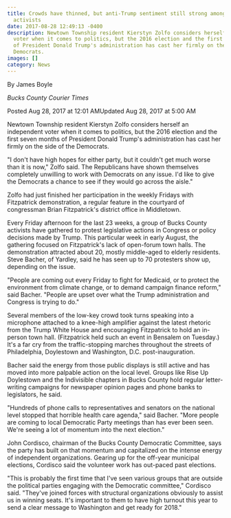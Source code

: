 ```yaml
---
title: Crowds have thinned, but anti-Trump sentiment still strong among Bucks County
  activists
date: 2017-08-28 12:49:13 -0400
description: Newtown Township resident Kierstyn Zolfo considers herself an independent
  voter when it comes to politics, but the 2016 election and the first seven months
  of President Donald Trump's administration has cast her firmly on the side of the
  Democrats.
images: []
category: News
---
```

By James Boyle

_Bucks County Courier Times_

Posted Aug 28, 2017 at 12:01 AMUpdated Aug 28, 2017 at 5:00 AM

Newtown Township resident Kierstyn Zolfo considers herself an independent voter when it comes to politics, but the 2016 election and the first seven months of President Donald Trump's administration has cast her firmly on the side of the Democrats.

"I don't have high hopes for either party, but it couldn't get much worse than it is now," Zolfo said. The Republicans have shown themselves completely unwilling to work with Democrats on any issue. I'd like to give the Democrats a chance to see if they would go across the aisle."

Zolfo had just finished her participation in the weekly Fridays with Fitzpatrick demonstration, a regular feature in the courtyard of congressman Brian Fitzpatrick's district office in Middletown.

Every Friday afternoon for the last 23 weeks, a group of Bucks County activists have gathered to protest legislative actions in Congress or policy decisions made by Trump. This particular week in early August, the gathering focused on Fitzpatrick's lack of open-forum town halls. The demonstration attracted about 20, mostly middle-aged to elderly residents. Steve Bacher, of Yardley, said he has seen up to 70 protesters show up, depending on the issue.

"People are coming out every Friday to fight for Medicaid, or to protect the environment from climate change, or to demand campaign finance reform," said Bacher. "People are upset over what the Trump administration and Congress is trying to do."

Several members of the low-key crowd took turns speaking into a microphone attached to a knee-high amplifier against the latest rhetoric from the Trump White House and encouraging Fitzpatrick to hold an in-person town hall. (Fitzpatrick held such an event in Bensalem on Tuesday.) It's a far cry from the traffic-stopping marches throughout the streets of Philadelphia, Doylestown and Washington, D.C. post-inauguration.

Bacher said the energy from those public displays is still active and has moved into more palpable action on the local level. Groups like Rise Up Doylestown and the Indivisible chapters in Bucks County hold regular letter-writing campaigns for newspaper opinion pages and phone banks to legislators, he said.

"Hundreds of phone calls to representatives and senators on the national level stopped that horrible health care agenda," said Bacher. "More people are coming to local Democratic Party meetings than has ever been seen. We're seeing a lot of momentum into the next election."

John Cordisco, chairman of the Bucks County Democratic Committee, says the party has built on that momentum and capitalized on the intense energy of independent organizations. Gearing up for the off-year municipal elections, Cordisco said the volunteer work has out-paced past elections.

"This is probably the first time that I've seen various groups that are outside the political parties engaging with the Democratic committee," Cordisco said. "They've joined forces with structural organizations obviously to assist us in winning seats. It's important to them to have high turnout this year to send a clear message to Washington and get ready for 2018."
